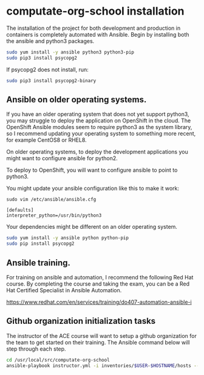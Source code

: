 
# computate-org-school installation

The installation of the project for both development and production in containers is completely automated with Ansible.
Begin by installing both the ansible and python3 packages.

```bash
sudo yum install -y ansible python3 python3-pip
sudo pip3 install psycopg2
```

If psycopg2 does not install, run:

```bash
sudo pip3 install psycopg2-binary
```

## Ansible on older operating systems.

If you have an older operating system that does not yet support python3, you may struggle to deploy the application on OpenShift in the cloud. The OpenShift Ansible modules seem to require python3 as the system library, so I recommend updating your operating system to something more recent, for example CentOS8 or RHEL8.

On older operating systems, to deploy the development applications you might want to configure ansible for python2.

To deploy to OpenShift, you will want to configure ansible to point to python3.

You might update your ansible configuration like this to make it work:

```
sudo vim /etc/ansible/ansible.cfg
```

```
[defaults]
interpreter_python=/usr/bin/python3
```

Your dependencies might be different on an older operating system.

```bash
sudo yum install -y ansible python python-pip
sudo pip install psycopg2
```

## Ansible training.

For training on ansible and automation, I recommend the following Red Hat course.
By completing the course and taking the exam, you can be a Red Hat Certified Specialist in Ansible Automation.

https://www.redhat.com/en/services/training/do407-automation-ansible-i

## Github organization initialization tasks

The instructor of the ACE course will want to setup a github organization for the team to get started on their training. The Ansible command below will step through each step. 

```bash
cd /usr/local/src/computate-org-school
ansible-playbook instructor.yml -i inventories/$USER-$HOSTNAME/hosts --vault-password-file=inventories/$USER-$HOSTNAME/key
```

